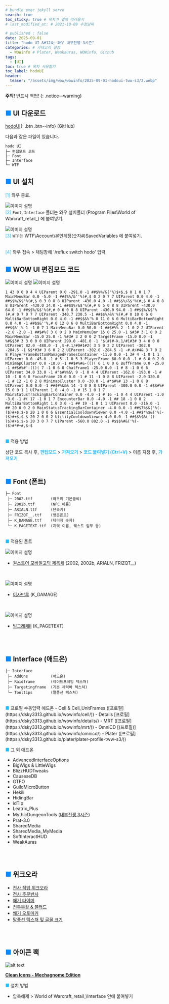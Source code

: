 ```yaml
---
# bundle exec jekyll serve
search: true
toc_sticky: true # 목차가 옆에 따라올지
# last_modified_at: # 2021-10-09 수정날짜

# published : false
date: 2025-09-01
title: "hodo UI &#124; 와우 내부전쟁 3시즌"
categories: # 카테고리 설정
  - WOWinfo # Plater, Weakauras, WOWinfo, Github
tags:
  - [UI]
toc: true # 목차 사용할지
toc_label: hodoUI
header:
  teaser: "/assets/img/wow/wowinfo/2025-09-01-hodoui-tww-s3/2.webp"
---
```


**주의!** 반드시 백업!
{: .notice--warning}  

## <span style="color:#0b89ff">■</span> UI 다운로드
[hodoUI](#https://github.com/dsky3313/hodoUI/archive/refs/heads/main.zip){: .btn .btn--info} (GitHub)

다음과 같은 파일이 있습니다.
```
hodo UI
├─ 편집모드 코드
├─ Font
├─ Interface
└─ WTF
```

## <span style="color:#0b89ff">■</span> UI 설치

<span style="color:#26beff">[1]</span> 와우 종료.
<br>

![이미지 설명](/assets/img/wow/wowinfo/2025-09-01-hodoui-tww-s3/install1.webp)  
<span style="color:#26beff">[2]</span> `Font`, `Interface` 폴더는 와우 설치폴더 (Program Files\World of Warcraft\_retail_) 에 붙여넣기.
<br>

![이미지 설명](/assets/img/wow/wowinfo/2025-09-01-hodoui-tww-s3/install2.webp)  
<span style="color:#26beff">[3]</span> `WTF`는 WTF\Account\본인계정(숫자#)SavedVariables 에 붙여넣기.  
<br>

<span style="color:#26beff">[4]</span> 와우 접속 > 채팅창에 '/reflux switch hodo' 입력.
<br>

## <span style="color:#0b89ff">■</span> WOW UI 편집모드 코드  

![이미지 설명](/assets/img/wow/wowinfo/2025-09-01-hodoui-tww-s3/1.webp)
![이미지 설명](/assets/img/wow/wowinfo/2025-09-01-hodoui-tww-s3/2.webp)
```  
1 43 0 0 0 4 4 UIParent 0.0 -291.0 -1 ##$%%/&('%)$+$,$ 0 1 0 1 7 MainMenuBar 0.0 -5.0 -1 ##$%%/&''%(#,$ 0 2 0 7 7 UIParent 0.0 4.0 -1 ##$$%/&$'%(#,$ 0 3 0 8 8 UIParent -430.0 4.0 -1 ##$$%/&$'%(#,$ 0 4 0 8 8 UIParent -430.0 34.0 -1 ##$$%/&$'%(#,# 0 5 0 8 8 UIParent -430.0 64.0 -1 ##$$%/&$'%(#,# 0 6 0 8 8 UIParent -430.0 94.0 -1 ##$$%/&$'%(#,# 0 7 0 7 7 UIParent -340.7 230.5 -1 ##$$%/&%'%(#,# 0 10 0 6 0 MultiBarBottomRight 0.0 4.0 -1 ##$$&%'% 0 11 0 6 0 MultiBarBottomRight 0.0 4.0 -1 ##$$&''%,# 0 12 0 6 0 MultiBarBottomRight 0.0 4.0 -1 ##$$&''% 1 -1 0 7 1 MainMenuBar 0.0 50.0 -1 ##$#%% 2 -1 0 2 2 UIParent -2.0 -2.0 -1 ##$#%( 3 0 0 2 0 MainMenuBar 15.0 25.0 -1 $#3# 3 1 0 0 2 MainMenuBar -15.0 25.0 -1 %#3# 3 2 0 0 2 TargetFrame -15.0 0.0 -1 %#&$3# 3 3 0 0 0 UIParent 299.0 -481.0 -1 '$(#)#-k.1/#1#3# 3 4 0 0 0 UIParent 82.0 -488.0 -1 ,$-#.1/#0#1#2( 3 5 0 2 2 UIParent -302.0 -284.5 -1 &$*#3# 3 6 0 2 2 UIParent -302.0 -284.5 -1 -#.#/#4& 3 7 0 2 8 PlayerFrameBottomManagedFramesContainer -11.0 0.0 -1 3# 4 -1 0 1 1 UIParent 0.0 -45.0 -1 # 5 -1 0 5 3 PlayerFrame 60.0 0.0 -1 # 6 0 0 2 0 MinimapCluster 0.0 -10.0 -1 ##$#%#&-(()( 6 1 0 0 6 BuffFrame 0.0 -25.0 -1 ##$#%#'-(()( 7 -1 0 6 0 ChatFrame1 -25.0 0.0 -1 # 8 -1 0 6 6 UIParent 34.0 33.0 -1 #'$#%%&\ 9 -1 0 4 4 UIParent -162.0 -193.0 -1 # 10 -1 0 6 0 FocusFrame 20.0 0.0 -1 # 11 -1 0 8 8 UIParent -2.0 320.0 -1 # 12 -1 0 2 8 MinimapCluster 0.0 -30.0 -1 #*$#%# 13 -1 0 8 8 UIParent 0.0 0.0 -1 ##$#%&&& 14 -1 0 8 8 UIParent -300.0 0.0 -1 #$$#%# 15 0 0 1 1 UIParent 1.0 -4.0 -1 # 15 1 0 1 7 MainStatusTrackingBarContainer 0.0 -4.0 -1 # 16 -1 0 4 4 UIParent -1.0 -3.0 -1 #( 17 -1 0 1 7 EncounterBar 0.0 -4.0 -1 ## 18 -1 0 8 2 MultiBarBottomRight 1.0 3.0 -1 ## 19 -1 0 1 1 UIParent 0.0 -216.0 -1 ## 20 0 0 2 0 MainStatusTrackingBarContainer -4.0 0.0 -1 ##$7%$&('%(-($)#+$,$-$ 20 1 0 0 6 EssentialCooldownViewer 0.0 -4.0 -1 ##$*%$&('%(-($)#+$,$-$ 20 2 0 0 2 UtilityCooldownViewer 4.0 0.0 -1 ##$$%$&('((-($)#+$,$-$ 20 3 0 7 7 UIParent -560.0 882.0 -1 #$$$%#&('%(-($)#*#+#,$-$
```  
<br>
<span style="color:#26beff">■</span> 적용 방법

상단 코드 복사 후, **<span style="color:#26beff">편집모드</span>** > 
**<span style="color:#26beff">가져오기</span>** > 
**<span style="color:#26beff">코드 붙여넣기 (Ctrl+V)</span>** > 
이름 지정 후, **<span style="color:#26beff">가져오기</span>**
<br>
<br>

## <span style="color:#0b89ff">■</span> Font (폰트)

```
├─ Font
 ├─ 2002.ttf        (와우의 기본글씨)
 ├─ 2002b.ttf       (NPC 이름)
 ├─ ARIALN.ttf      (단축키)
 ├─ FRIZQT__.ttf    (영문폰트)
 ├─ K_DAMAGE.ttf    (데미지 숫자)
 └─ K_PAGETEXT.ttf  (지역 이름, 퀘스트 임무 등)
```
<br>
<span style="color:#26beff">■</span> 적용된 폰트

![이미지 설명](/assets/img/wow/wowinfo/2025-09-01-hodoui-tww-s3/font1.webp)
- [원스토어 모바일고딕 제목체](https://noonnu.cc/font_page/678) (2002, 2002b, ARIALN, FRIZQT__)  
<br>

![이미지 설명](/assets/img/wow/wowinfo/2025-09-01-hodoui-tww-s3/font2.webp)
- [이사만루](https://noonnu.cc/font_page/463) (K_DAMAGE)  
<br>

![이미지 설명](/assets/img/wow/wowinfo/2025-09-01-hodoui-tww-s3/font3.webp)
- [빙그레체II](https://noonnu.cc/font_page/6) (K_PAGETEXT)  
<br>
<br>

## <span style="color:#0b89ff">■</span> Interface (애드온)

```
├─ Interface
 ├─ AddOns          (애드온)
 ├─ Raidframe       (레이드프레임 텍스쳐)
 ├─ Targetingframe  (기본 체력바 텍스쳐)
 └─ Tooltips        (말풍선 택스쳐)
```
<br>
<span style="color:#26beff">■</span> 프로필 수동입력 애드온
- Cell & Cell_UnitFrames ([프로필](https://dsky3313.github.io/wowinfo/cell/))
- Details [프로필](https://dsky3313.github.io/wowinfo/details/)
- MRT ([프로필](https://dsky3313.github.io/wowinfo/mrt/))
- OmniCD [(프로필)](https://dsky3313.github.io/wowinfo/omnicd/)
- Plater ([프로필](https://dsky3313.github.io/plater/plater-profile-tww-s3/))
<br>

<span style="color:#26beff">■</span> 그 외 애드온
- AdvancedInterfaceOptions
- BigWigs & LittleWigs
- BlizzHUDTweaks
- CauseseDB
- GTFO
- GuildMicroButton
- Hekili
- HidingBar
- idTip
- Leatrix_Plus
- MythicDungeonTools ([내부전쟁 3시즌](https://dsky3313.github.io/wowinfo/mdt-tww-s3/))
- Prat-3.0
- SharedMedia
- SharedMedia_MyMedia
- SoftInteractHUD
- WeakAuras
<br>
<br>

## <span style="color:#0b89ff">■</span> 위크오라
- [전사 직업 위크오라](https://dsky3313.github.io/weakauras/weakauras-warriror/)
- [전사 주문반사](https://dsky3313.github.io/weakauras/weakauras-spellreflect/)
- [쐐기 타이머](https://dsky3313.github.io/weakauras/m+timer-tww-s3/)
- [전투부활 & 블러드](https://dsky3313.github.io/weakauras/weakauras-blood/)
- [쐐기 오토마커](https://dsky3313.github.io/weakauras/automarker-tww-s3/)
- [말풍선 텍스쳐 및 글꼴 크기](https://dsky3313.github.io/wowinfo/chatbubble/)
<br>
<br>


## <span style="color:#0b89ff">■</span> 아이콘 팩
![alt text](https://raw.githubusercontent.com/AcidWeb/Clean-Icons-Mechagnome-Edition/refs/heads/master/docs/Merge.png)

[**Clean Icons - Mechagnome Edition**](https://github.com/AcidWeb/Clean-Icons-Mechagnome-Edition/releases)

**<span style="color:#26beff">■</span>** 설치 방법

- 압축해제 > World of Warcraft\_retail_\Interface 안에 붙여넣기
<br>
<br>